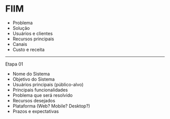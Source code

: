 # FIIM

- Problema
- Solução
- Usuários e clientes
- Recursos principais
- Canais
- Custo e receita

---
Etapa 01  
- Nome do Sistema
- Objetivo do Sistema
- Usuários principais (público-alvo)
- Principais funcionalidades
- Problema que será resolvido
- Recursos desejados
- Plataforma (Web? Mobile? Desktop?)
- Prazos e expectativas